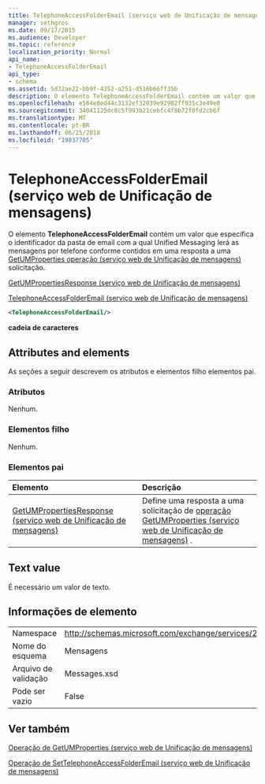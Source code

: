 ```yaml
---
title: TelephoneAccessFolderEmail (serviço web de Unificação de mensagens)
manager: sethgros
ms.date: 09/17/2015
ms.audience: Developer
ms.topic: reference
localization_priority: Normal
api_name:
- TelephoneAccessFolderEmail
api_type:
- schema
ms.assetid: 5d32ae22-bb9f-4352-a251-d516b66ff35b
description: O elemento TelephoneAccessFolderEmail contém um valor que especifica o identificador da pasta de email com a qual Unified Messaging lerá as mensagens por telefone conforme contidos em uma resposta a uma solicitação do GetUMProperties operação (serviço web de Unificação de mensagens).
ms.openlocfilehash: e564e8ed44c3132ef32039e92982ff935c3e49e0
ms.sourcegitcommit: 34041125dc8c5f993b21cebfc4f8b72f0fd2cb6f
ms.translationtype: MT
ms.contentlocale: pt-BR
ms.lasthandoff: 06/25/2018
ms.locfileid: "19837705"
---
```

# <a name="telephoneaccessfolderemail-um-web-service"></a>TelephoneAccessFolderEmail (serviço web de Unificação de mensagens)

O elemento **TelephoneAccessFolderEmail** contém um valor que especifica o identificador da pasta de email com a qual Unified Messaging lerá as mensagens por telefone conforme contidos em uma resposta a uma [GetUMProperties operação (serviço web de Unificação de mensagens) ](getumproperties-operation-um-web-service.md)solicitação. 
  
[GetUMPropertiesResponse (serviço web de Unificação de mensagens)](getumpropertiesresponse-um-web-service.md)
  
[TelephoneAccessFolderEmail (serviço web de Unificação de mensagens)](telephoneaccessfolderemail-um-web-service.md)
  
```xml
<TelephoneAccessFolderEmail/>
```

 **cadeia de caracteres**
## <a name="attributes-and-elements"></a>Attributes and elements

As seções a seguir descrevem os atributos e elementos filho elementos pai.
  
### <a name="attributes"></a>Atributos

Nenhum.
  
### <a name="child-elements"></a>Elementos filho

Nenhum.
  
### <a name="parent-elements"></a>Elementos pai

|**Elemento**|**Descrição**|
|:-----|:-----|
|[GetUMPropertiesResponse (serviço web de Unificação de mensagens)](getumpropertiesresponse-um-web-service.md) <br/> |Define uma resposta a uma solicitação de [operação GetUMProperties (serviço web de Unificação de mensagens)](getumproperties-operation-um-web-service.md) .  <br/> |
   
## <a name="text-value"></a>Text value

É necessário um valor de texto.
  
## <a name="element-information"></a>Informações de elemento

|||
|:-----|:-----|
|Namespace  <br/> |http://schemas.microsoft.com/exchange/services/2006/messages  <br/> |
|Nome do esquema  <br/> |Mensagens  <br/> |
|Arquivo de validação  <br/> |Messages.xsd  <br/> |
|Pode ser vazio  <br/> |False  <br/> |
   
## <a name="see-also"></a>Ver também



[Operação de GetUMProperties (serviço web de Unificação de mensagens)](getumproperties-operation-um-web-service.md)
  
[Operação de SetTelephoneAccessFolderEmail (serviço web de Unificação de mensagens)](settelephoneaccessfolderemail-operation-um-web-service.md)

